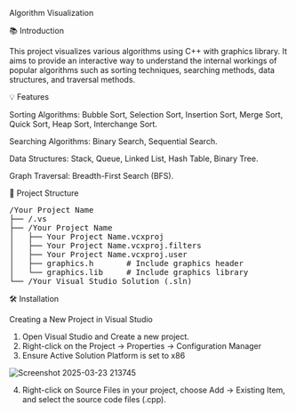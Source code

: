 Algorithm Visualization

📚 Introduction

This project visualizes various algorithms using C++ with graphics library. It aims to provide an interactive way to understand the internal workings of popular algorithms such as sorting techniques, searching methods, data structures, and traversal methods.

💡 Features

Sorting Algorithms: Bubble Sort, Selection Sort, Insertion Sort, Merge Sort, Quick Sort, Heap Sort, Interchange Sort.

Searching Algorithms: Binary Search, Sequential Search.

Data Structures: Stack, Queue, Linked List, Hash Table, Binary Tree.

Graph Traversal: Breadth-First Search (BFS).

📂 Project Structure

<pre>
/Your Project Name
├── /.vs
├── /Your Project Name
│   ├── Your Project Name.vcxproj
│   ├── Your Project Name.vcxproj.filters
│   ├── Your Project Name.vcxproj.user
│   ├── graphics.h       # Include graphics header
│   └── graphics.lib     # Include graphics library
└── /Your Visual Studio Solution (.sln)
</pre>

🛠️ Installation

Creating a New Project in Visual Studio

1. Open Visual Studio and Create a new project.
2. Right-click on the Project → Properties → Configuration Manager
3. Ensure Active Solution Platform is set to x86
   
![Screenshot 2025-03-23 213745](https://github.com/user-attachments/assets/970826de-63be-4061-93f4-96ae0173b07b)

4. Right-click on Source Files in your project, choose Add → Existing Item, and select the source code files (.cpp).


